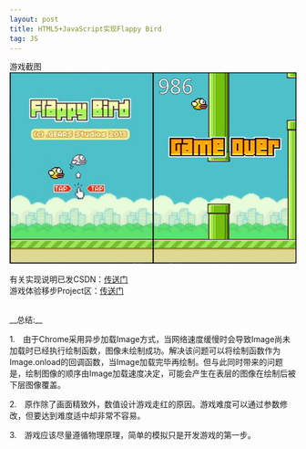 ```yaml
---
layout: post
title: HTML5+JavaScript实现Flappy Bird
tag: JS
---
```


游戏截图    
![img](/public/images/fb.png)    
    

有关实现说明已发CSDN：[传送门](http://blog.csdn.net/yooungt13/article/details/19555471)    
游戏体验移步Project区：[传送门](http://hello13.net/projects/bird/index.html)    

    

<br>
__总结:__    

1.　由于Chrome采用异步加载Image方式，当网络速度缓慢时会导致Image尚未加载时已经执行绘制函数，图像未绘制成功。解决该问题可以将绘制函数作为Image.onload的回调函数，当Image加载完毕再绘制。但与此同时带来的问题是，绘制图像的顺序由Image加载速度决定，可能会产生在表层的图像在绘制后被下层图像覆盖。    
     
2.　原作除了画面精致外，数值设计游戏走红的原因。游戏难度可以通过参数修改，但要达到难度适中却非常不容易。

3.　游戏应该尽量遵循物理原理，简单的模拟只是开发游戏的第一步。